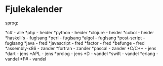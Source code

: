 Fjulekalender
=============


sprog:

*c# - alle
*php - heider
*python - heider
*clojure - heider
*cobol - heider
*haskell's - fuglsang
*perl - fuglsang
*algol - fuglsang
*post-script - fuglsang
*java - fred
*javascript - fred
*factor - fred
*befunge - fred
*assembly-x86 - zander
*fortran - zander
*pascal - zander
*C/C++ - jens
*dart - jens
*APL - jens
*prolog - jens
*D - vandel
*swift - vandel
*erlang - vandel
*F# - vandel

